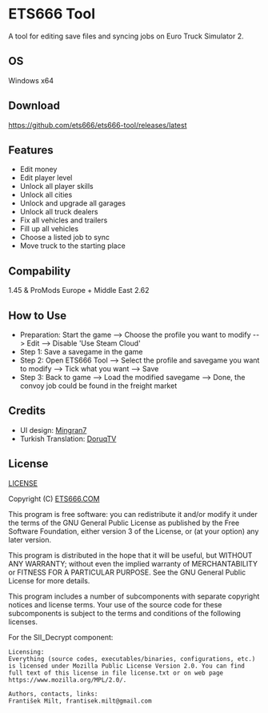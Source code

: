 # ETS666 Tool
A tool for editing save files and syncing jobs on Euro Truck Simulator 2.

## OS
Windows x64

## Download
<https://github.com/ets666/ets666-tool/releases/latest>

## Features
* Edit money
* Edit player level
* Unlock all player skills
* Unlock all cities
* Unlock and upgrade all garages
* Unlock all truck dealers
* Fix all vehicles and trailers
* Fill up all vehicles
* Choose a listed job to sync
* Move truck to the starting place

## Compability
1.45 & ProMods Europe + Middle East 2.62

## How to Use
* Preparation: Start the game --> Choose the profile you want to modify --> Edit --> Disable 'Use Steam Cloud'
* Step 1: Save a savegame in the game
* Step 2: Open ETS666 Tool --> Select the profile and savegame you want to modify --> Tick what you want --> Save
* Step 3: Back to game --> Load the modified savegame --> Done, the convoy job could be found in the freight market

## Credits
* UI design: [Mingran7](https://truckersmp.com/user/2683384)
* Turkish Translation: [DoruqTV](https://www.youtube.com/channel/UCVg5Qk_O5fRY8GNKbFdK_Tg)

## License
[LICENSE](LICENSE)

Copyright (C) [ETS666.COM](https://ets666.com/)

This program is free software: you can redistribute it and/or modify it under the terms of the GNU General Public License as published by the Free Software Foundation, either version 3 of the License, or (at your option) any later version.

This program is distributed in the hope that it will be useful, but WITHOUT ANY WARRANTY; without even the implied warranty of MERCHANTABILITY or FITNESS FOR A PARTICULAR PURPOSE. See the GNU General Public License for more details.

This program includes a number of subcomponents with separate copyright notices and license terms. Your use of the source code for these subcomponents is subject to the terms and conditions of the following licenses.

For the SII_Decrypt component:

	Licensing:
    Everything (source codes, executables/binaries, configurations, etc.) is licensed under Mozilla Public License Version 2.0. You can find full text of this license in file license.txt or on web page https://www.mozilla.org/MPL/2.0/.

    Authors, contacts, links:
	František Milt, frantisek.milt@gmail.com